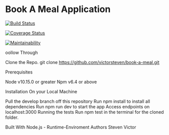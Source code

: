 
# Book A Meal Application
[![Build Status](https://travis-ci.org/victorsteven/Book-A-Meal.svg?branch=Develop)](https://travis-ci.org/victorsteven/Book-A-Meal)

[![Coverage Status](https://coveralls.io/repos/github/victorsteven/Book-A-Meal/badge.svg?branch=Develop)](https://coveralls.io/github/victorsteven/Book-A-Meal?branch=Develop)

[![Maintainability](https://api.codeclimate.com/v1/badges/6e4b97b66eacce568b4f/maintainability)](https://codeclimate.com/github/victorsteven/Book-A-Meal/maintainability)


oollow Through

Clone the Repo.
git clone https://github.com/victorsteven/book-a-meal.git

Prerequisites

Node v10.15.0 or greater
Npm v6.4 or above

Installation
On your Local Machine

Pull the develop branch off this repository
Run npm install to install all dependencies
Run npm run dev to start the app
Access endpoints on localhost:3000
Running the tests
Run npm test in the terminal for the cloned folder.

Built With
Node.js - Runtime-Enviroment
Authors
Steven Victor

